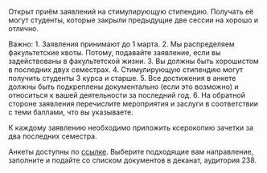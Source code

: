 Открыт приём заявлений на стимулирующую стипендию. Получать её могут студенты, которые закрыли предыдущие две сессии на хорошо и отлично.

Важно: 1. Заявления принимают до 1 марта. 2. Мы распределяем факультетские квоты. Потому, подавайте заявление, если вы задействованы в факультетской жизни. 3. Вы должны быть хорошистом в последних двух семестрах. 4. Стимулирующую стипендию могут получить студенты 3 курса и старше. 5. Все достижения в анкете должны быть подкреплены документально (если это возможно) и относиться к вашей деятельности за последний год. 6. На обратной стороне заявления перечислите мероприятия и заслуги в соответствии с теми баллами, что вы указываете.

К каждому заявлению необходимо приложить ксерокопию зачетки за два последних семестра.

Анкеты доступны по [ссылке](https://vk.com/doc24974484_492320611?hash=c317d4f3d162b34617&dl=5e0e926e99af5c0c0b). Выберите подходящие вам направление, заполните и подайте со списком документов в деканат, аудитория 238.